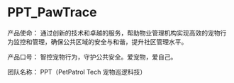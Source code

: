 # PPT_PawTrace

产品使命：
	通过创新的技术和卓越的服务，帮助物业管理机构实现高效的宠物行为监控和管理，确保公共区域的安全与和谐，提升社区管理水平。

产品口号：
	智控宠物行为，守护公共安全。爱宠物，爱自己。

团队名称：
	PPT（PetPatrol Tech  宠物巡逻科技）
